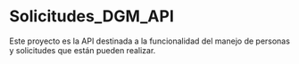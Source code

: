 # Solicitudes_DGM_API
Este proyecto es la API destinada a la funcionalidad del manejo de personas y solicitudes que están pueden realizar.

